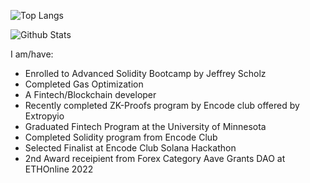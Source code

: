 <div align="left">
<div/>
  
![Top Langs](https://github-readme-stats.vercel.app/api/top-langs/?username=mmsaki&count_private=true&layout=compact&langs_count=8&hide=html,asp,c%23)
  
![Github Stats](https://github-readme-stats.vercel.app/api?username=mmsaki)

I am/have:
- Enrolled to Advanced Solidity Bootcamp by Jeffrey Scholz
- Completed Gas Optimization 
- A Fintech/Blockchain developer
- Recently completed ZK-Proofs program by Encode club offered by Extropyio
- Graduated Fintech Program at the University of Minnesota
- Completed Solidity program from Encode Club
- Selected Finalist at Encode Club Solana Hackathon
- 2nd Award receipient from Forex Category Aave Grants DAO at ETHOnline 2022

